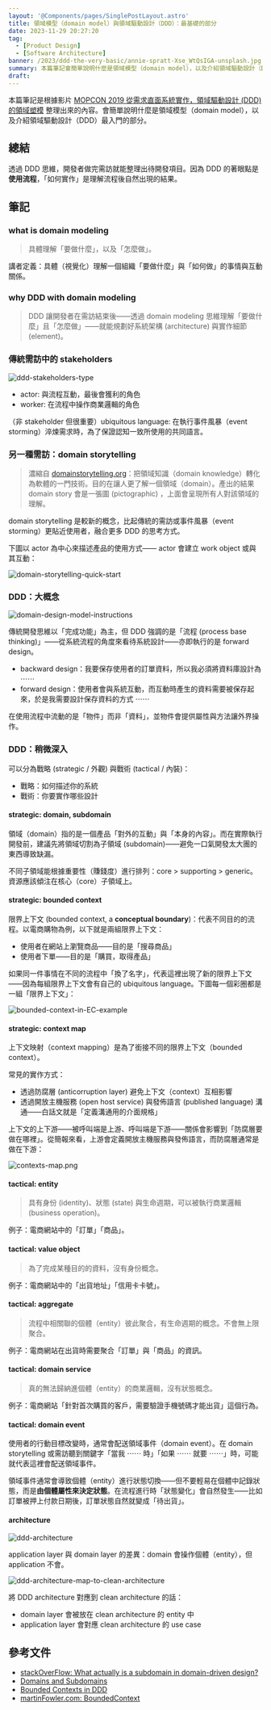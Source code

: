 ```yaml
---
layout: '@Components/pages/SinglePostLayout.astro'
title: 領域模型（domain model）與領域驅動設計（DDD）：最基礎的部分
date: 2023-11-29 20:27:20
tag:
  - [Product Design]
  - [Software Architecture]
banner: /2023/ddd-the-very-basic/annie-spratt-Xse_WtQsIGA-unsplash.jpg
summary: 本篇筆記會簡單說明什麼是領域模型（domain model），以及介紹領域驅動設計（DDD）最最最入門的部分。
draft:
---
```


本篇筆記是根據影片 [MOPCON 2019 從需求直面系統實作，領域驅動設計 (DDD) 的領域塑模](https://www.youtube.com/watch?v=mGR0A5Jyolg&ab_channel=MOPCON) 整理出來的內容。會簡單說明什麼是領域模型（domain model），以及介紹領域驅動設計（DDD）最入門的部分。

## 總結

透過 DDD 思維，開發者做完需訪就能整理出待開發項目。因為 DDD 的著眼點是**使用流程**，「如何實作」是理解流程後自然出現的結果。

## 筆記

### what is domain modeling

> 具體理解「要做什麼」，以及「怎麼做」。

講者定義：具體（視覺化）理解一個組織「要做什麼」與「如何做」的事情與互動關係。

### why DDD with domain modeling

> DDD 讓開發者在需訪結束後——透過 domain modeling 思維理解「要做什麼」且「怎麼做」——就能規劃好系統架構 (architecture) 與實作細節 (element)。

### 傳統需訪中的 stakeholders

![ddd-stakeholders-type](/2023/ddd-the-very-basic/ddd-stakeholders-type.png)

- actor: 與流程互動，最後會獲利的角色
- worker: 在流程中操作商業邏輯的角色

（非 stakeholder 但很重要）ubiquitous language: 在執行事件風暴（event storming）淬煉需求時，為了保證認知一致所使用的共同語言。

### 另一種需訪：domain storytelling

> 濃縮自 [domainstorytelling.org](https://domainstorytelling.org/)：把領域知識（domain knowledge）轉化為軟體的一門技術。目的在讓人更了解一個領域（domain）。產出的結果 domain story 會是一張圖 (pictographic) ，上面會呈現所有人對該領域的理解。

domain storytelling 是較新的概念，比起傳統的需訪或事件風暴（event storming）更貼近使用者，融合更多 DDD 的思考方式。

下圖以 actor 為中心來描述產品的使用方式—— actor 會建立 work object 或與其互動：

![domain-storytelling-quick-start](/2023/ddd-the-very-basic/domain-storytelling-quick-start.png)

### DDD：大概念

![domain-design-model-instructions](/2023/ddd-the-very-basic/domain-design-model-instructions.png)

傳統開發思維以「完成功能」為主，但 DDD 強調的是「流程 (process base thinking)」——從系統流程的角度來看待系統設計——亦即執行的是 forward design。

- backward design：我要保存使用者的訂單資料，所以我必須將資料庫設計為 ⋯⋯
- forward design：使用者會與系統互動，而互動時產生的資料需要被保存起來，於是我需要設計保存資料的方式 ⋯⋯

在使用流程中流動的是「物件」而非「資料」，並物件會提供屬性與方法讓外界操作。

### DDD：稍微深入

可以分為戰略 (strategic / 外觀) 與戰術 (tactical / 內裝)：

- 戰略：如何描述你的系統
- 戰術：你要實作哪些設計

#### strategic: domain, subdomain

領域（domain）指的是一個產品「對外的互動」與「本身的內容」。而在實際執行開發前，建議先將領域切割為子領域 (subdomain)——避免一口氣開發太大團的東西導致缺漏。

不同子領域能根據重要性（賺錢度）進行排列：core > supporting > generic。資源應該傾注在核心（core）子領域上。

#### strategic: bounded context

限界上下文 (bounded context, a **conceptual boundary**)：代表不同目的的流程。以電商購物為例，以下就是兩組限界上下文：

- 使用者在網站上瀏覽商品——目的是「搜尋商品」
- 使用者下單——目的是「購買，取得產品」

如果同一件事情在不同的流程中「換了名字」，代表這裡出現了新的限界上下文——因為每組限界上下文會有自己的 ubiquitous language。下圖每一個彩圈都是一組「限界上下文」：

![bounded-context-in-EC-example](/2023/ddd-the-very-basic/bounded-context-in-EC-example.png)

#### strategic: context map

上下文映射（context mapping）是為了銜接不同的限界上下文（bounded context）。

常見的實作方式：

- 透過防腐層 (anticorruption layer) 避免上下文（context）互相影響
- 透過開放主機服務 (open host service) 與發佈語言 (published language) 溝通——白話文就是「定義溝通用的介面規格」

上下文的上下游——被呼叫端是上游、呼叫端是下游——關係會影響到「防腐層要做在哪裡」。從簡報來看，上游會定義開放主機服務與發佈語言，而防腐層通常是做在下游：

![contexts-map.png](/2023/ddd-the-very-basic/contexts-map.png)

#### tactical: entity

> 具有身份 (identity)、狀態 (state) 與生命週期，可以被執行商業邏輯 (business operation)。

例子：電商網站中的「訂單」「商品」。

#### tactical: value object

> 為了完成某種目的的資料，沒有身份概念。

例子：電商網站中的「出貨地址」「信用卡卡號」。

#### tactical: aggregate

> 流程中相關聯的個體（entity）彼此聚合，有生命週期的概念。不會無上限聚合。

例子：電商網站在出貨時需要聚合「訂單」與「商品」的資訊。

#### tactical: domain service

> 真的無法歸納進個體（entity）的商業邏輯，沒有狀態概念。

例子：電商網站「針對首次購買的客戶，需要驗證手機號碼才能出貨」這個行為。

#### tactical: domain event

使用者的行動目標改變時，通常會配送領域事件（domain event）。在 domain storytelling 或需訪聽到關鍵字「當我 ⋯⋯ 時」「如果 ⋯⋯ 就要 ⋯⋯」時，可能就代表這裡會配送領域事件。

領域事件通常會導致個體（entity）進行狀態切換——但不要輕易在個體中記錄狀態，而是**由個體屬性來決定狀態**。在流程進行時「狀態變化」會自然發生——比如訂單被押上付款日期後，訂單狀態自然就變成「待出貨」。

#### architecture

![ddd-architecture](/2023/ddd-the-very-basic/ddd-architecture.png)

application layer 與 domain layer 的差異：domain 會操作個體（entity），但 application 不會。

![ddd-architecture-map-to-clean-architecture](/2023/ddd-the-very-basic/ddd-architecture-map-to-clean-architecture.png)

將 DDD architecture 對應到 clean architecture 的話：

- domain layer 會被放在 clean architecture 的 entity 中
- application layer 會對應 clean architecture 的 use case

## 參考文件

- [stackOverFlow: What actually is a subdomain in domain-driven design?](https://stackoverflow.com/questions/73077578/what-actually-is-a-subdomain-in-domain-driven-design)
- [Domains and Subdomains](https://thedomaindrivendesign.io/domains-and-subdomains/)
- [Bounded Contexts in DDD](https://levelup.gitconnected.com/bounded-contexts-in-ddd-d5f0dc7d1cf1)
- [martinFowler.com: BoundedContext](https://martinfowler.com/bliki/BoundedContext.html)
